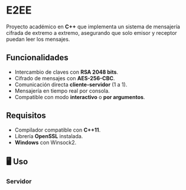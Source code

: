 #  E2EE

Proyecto académico en **C++** que implementa un sistema de mensajería cifrada de extremo a extremo, asegurando que solo emisor y receptor puedan leer los mensajes.

##  Funcionalidades
- Intercambio de claves con **RSA 2048 bits**.
- Cifrado de mensajes con **AES-256-CBC**.
- Comunicación directa **cliente-servidor** (1 a 1).
- Mensajería en tiempo real por consola.
- Compatible con modo **interactivo** o **por argumentos**.

##  Requisitos
- Compilador compatible con **C++11**.
- Librería **OpenSSL** instalada.
- **Windows** con Winsock2.

## 🖥 Uso
### Servidor
```bash


